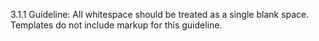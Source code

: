 3.1.1 Guideline:  All whitespace should be treated as a single blank space. Templates do not include markup for this guideline.